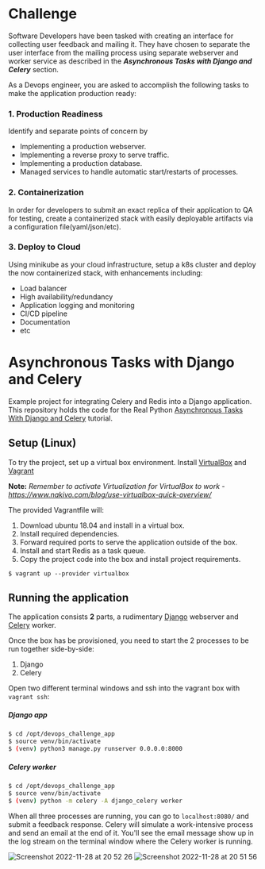 # Challenge
Software Developers have been tasked with creating an interface for collecting user feedback and mailing it. They have chosen to separate the user interface from the mailing process using separate webserver and worker service as described in the ***Asynchronous Tasks with Django and Celery*** section.

As a Devops engineer, you are asked to accomplish the following tasks to make the application production ready:

### 1. Production Readiness
Identify and separate points of concern by
* Implementing a production webserver.
* Implementing a reverse proxy to serve traffic.
* Implementing a production database.
* Managed services to handle automatic start/restarts of processes.

### 2. Containerization
In order for developers to submit an exact replica of their application to QA for testing, create a containerized stack with easily deployable artifacts via a configuration file(yaml/json/etc).

### 3. Deploy to Cloud
Using minikube as your cloud infrastructure, setup a k8s cluster and deploy the now containerized stack, with enhancements including:
* Load balancer
* High availability/redundancy
* Application logging and monitoring
* CI/CD pipeline
* Documentation
* etc

# Asynchronous Tasks with Django and Celery

Example project for integrating Celery and Redis into a Django application.
This repository holds the code for the Real Python [Asynchronous Tasks With Django and Celery](https://realpython.com/asynchronous-tasks-with-django-and-celery/) tutorial.

## Setup (Linux)

To try the project, set up a virtual box environment.
Install [VirtualBox](https://www.virtualbox.org/manual/ch02.html) and [Vagrant](https://www.vagrantup.com/docs/installation)

**Note:** *Remember to activate Virtualization for VirtualBox to work - https://www.nakivo.com/blog/use-virtualbox-quick-overview/*


The provided Vagrantfile will:
1. Download ubuntu 18.04 and install in a virtual box.
2. Install required dependencies.
3. Forward required ports to serve the application outside of the box.
4. Install and start Redis as a task queue.
5. Copy the project code into the box and install project requirements.

```
$ vagrant up --provider virtualbox
```

## Running the application
The application consists **2** parts, a rudimentary [Django](https://www.djangoproject.com/) webserver and [Celery](https://docs.celeryq.dev/en/stable/django/first-steps-with-django.html) worker.

Once the box has be provisioned, you need to start the 2 processes to be run together side-by-side:
1. Django
2. Celery

Open two different terminal windows and ssh into the vagrant box with `vagrant ssh`:
##### Django app
```sh
$ cd /opt/devops_challenge_app
$ source venv/bin/activate
$ (venv) python3 manage.py runserver 0.0.0.0:8000
```

##### Celery worker
```sh
$ cd /opt/devops_challenge_app
$ source venv/bin/activate
$ (venv) python -m celery -A django_celery worker
```

When all three processes are running, you can go to `localhost:8080/` and submit a feedback response. Celery will simulate a work-intensive process and send an email at the end of it. You'll see the email message show up in the log stream on the terminal window where the Celery worker is running.



![Screenshot 2022-11-28 at 20 52 26](https://user-images.githubusercontent.com/7838284/204348064-86b50495-9dc7-42af-8067-602e3e1d64e3.png)
![Screenshot 2022-11-28 at 20 51 56](https://user-images.githubusercontent.com/7838284/204348081-32c651d6-b184-4cd1-a4a1-3016abcc16cd.png)



